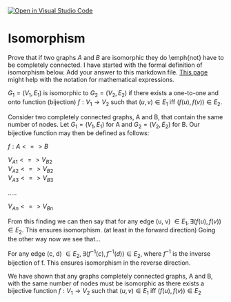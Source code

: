[![Open in Visual Studio Code](https://classroom.github.com/assets/open-in-vscode-718a45dd9cf7e7f842a935f5ebbe5719a5e09af4491e668f4dbf3b35d5cca122.svg)](https://classroom.github.com/online_ide?assignment_repo_id=11974289&assignment_repo_type=AssignmentRepo)
# Isomorphism

Prove that if two graphs $A$ and $B$ are isomorphic they do \emph{not} have to
be completely connected. I have started with the formal definition of
isomorphism below. Add your answer to this markdown file. [This
page](https://docs.github.com/en/get-started/writing-on-github/working-with-advanced-formatting/writing-mathematical-expressions)
might help with the notation for mathematical expressions.

$G_1=(V_1 , E_1)$ is isomorphic to $G_2 = (V_2, E_2)$ if there exists a
one-to-one and onto function (bijection) $f: V_1 \rightarrow V_2$ such that $(u,v)
\in E_1$ iff $(f(u),f(v)) \in E_2$.

Consider two completely connected graphs, A and B, that contain the same number of nodes. Let $G_1 = (V_1, E_1)$ for A and $G_2 = (V_2, E_2)$ for B. Our bijective function may then be defined as follows:  

$f: A <=> B$  

$V{{_A}_1} <=> V{{_B}_2}$  
$V{{_A}_2} <=> V{{_B}_2}$   
$V{{_A}_3} <=> V{{_B}_3}$   

.....  

$V{{_A}_n} <=> V{{_B}_n}$  

From this finding we can then say that for any edge (u, v) $\in E_1, \exists (f(u), f(v)) \in E_2$. This ensures isomorphism. (at least in the forward direction) Going the other way now we see that...  

For any edge (c, d) $\in E_2, \exists (f^{-1}(c), f^{-1}(d)) \in E_2,$ where $f^{-1}$ is the inverse bijection of f. This ensures isomorphism in the reverse direction.  

We have shown that any graphs completely connected graphs, A and B, with the same number of nodes must be isomorphic as there exists a bijective function $f: V_1 \rightarrow V_2$ such that $(u, v) \in E_1$ iff $(f(u), f(v)) \in E_2$

